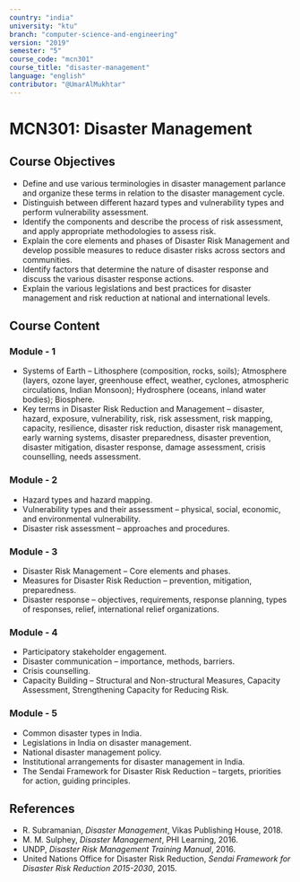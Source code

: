 ```yaml
---
country: "india"
university: "ktu"
branch: "computer-science-and-engineering"
version: "2019"
semester: "5"
course_code: "mcn301"
course_title: "disaster-management"
language: "english"
contributor: "@UmarAlMukhtar"
---
```


# MCN301: Disaster Management

## Course Objectives
* Define and use various terminologies in disaster management parlance and organize these terms in relation to the disaster management cycle.
* Distinguish between different hazard types and vulnerability types and perform vulnerability assessment.
* Identify the components and describe the process of risk assessment, and apply appropriate methodologies to assess risk.
* Explain the core elements and phases of Disaster Risk Management and develop possible measures to reduce disaster risks across sectors and communities.
* Identify factors that determine the nature of disaster response and discuss the various disaster response actions.
* Explain the various legislations and best practices for disaster management and risk reduction at national and international levels.

## Course Content
### Module - 1
* Systems of Earth – Lithosphere (composition, rocks, soils); Atmosphere (layers, ozone layer, greenhouse effect, weather, cyclones, atmospheric circulations, Indian Monsoon); Hydrosphere (oceans, inland water bodies); Biosphere.  
* Key terms in Disaster Risk Reduction and Management – disaster, hazard, exposure, vulnerability, risk, risk assessment, risk mapping, capacity, resilience, disaster risk reduction, disaster risk management, early warning systems, disaster preparedness, disaster prevention, disaster mitigation, disaster response, damage assessment, crisis counselling, needs assessment.

### Module - 2
* Hazard types and hazard mapping.  
* Vulnerability types and their assessment – physical, social, economic, and environmental vulnerability.  
* Disaster risk assessment – approaches and procedures.

### Module - 3
* Disaster Risk Management – Core elements and phases.  
* Measures for Disaster Risk Reduction – prevention, mitigation, preparedness.  
* Disaster response – objectives, requirements, response planning, types of responses, relief, international relief organizations.

### Module - 4
* Participatory stakeholder engagement.  
* Disaster communication – importance, methods, barriers.  
* Crisis counselling.  
* Capacity Building – Structural and Non-structural Measures, Capacity Assessment, Strengthening Capacity for Reducing Risk.

### Module - 5
* Common disaster types in India.  
* Legislations in India on disaster management.  
* National disaster management policy.  
* Institutional arrangements for disaster management in India.  
* The Sendai Framework for Disaster Risk Reduction – targets, priorities for action, guiding principles.

## References
* R. Subramanian, *Disaster Management*, Vikas Publishing House, 2018.
* M. M. Sulphey, *Disaster Management*, PHI Learning, 2016.
* UNDP, *Disaster Risk Management Training Manual*, 2016.
* United Nations Office for Disaster Risk Reduction, *Sendai Framework for Disaster Risk Reduction 2015-2030*, 2015.

